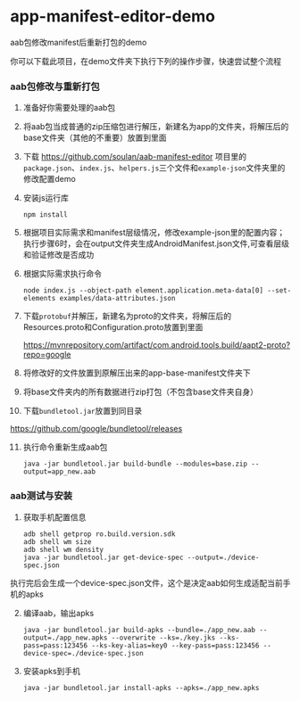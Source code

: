 # app-manifest-editor-demo

aab包修改manifest后重新打包的demo

你可以下载此项目，在demo文件夹下执行下列的操作步骤，快速尝试整个流程

### aab包修改与重新打包

1. 准备好你需要处理的aab包

2. 将aab包当成普通的zip压缩包进行解压，新建名为app的文件夹，将解压后的base文件夹（其他的不重要）放置到里面

3. 下载 https://github.com/soulan/aab-manifest-editor 项目里的`package.json`、`index.js`、`helpers.js`三个文件和`example-json`文件夹里的修改配置demo

4. 安装js运行库

       npm install

5. 根据项目实际需求和manifest层级情况，修改example-json里的配置内容；执行步骤6时，会在output文件夹生成AndroidManifest.json文件,可查看层级和验证修改是否成功

6. 根据实际需求执行命令

       node index.js --object-path element.application.meta-data[0] --set-elements examples/data-attributes.json

7. 下载`protobuf`并解压，新建名为proto的文件夹，将解压后的Resources.proto和Configuration.proto放置到里面

   https://mvnrepository.com/artifact/com.android.tools.build/aapt2-proto?repo=google

8. 将修改好的文件放置到原解压出来的app-base-manifest文件夹下

9. 将base文件夹内的所有数据进行zip打包（不包含base文件夹自身）

10. 下载`bundletool.jar`放置到同目录

   https://github.com/google/bundletool/releases

11. 执行命令重新生成aab包

        java -jar bundletool.jar build-bundle --modules=base.zip --output=app_new.aab



### aab测试与安装

1. 获取手机配置信息

       adb shell getprop ro.build.version.sdk
       adb shell wm size
       adb shell wm density
       java -jar bundletool.jar get-device-spec --output=./device-spec.json

执行完后会生成一个device-spec.json文件，这个是决定aab如何生成适配当前手机的apks

2. 编译aab，输出apks

       java -jar bundletool.jar build-apks --bundle=./app_new.aab --output=./app_new.apks --overwrite --ks=./key.jks --ks-pass=pass:123456 --ks-key-alias=key0 --key-pass=pass:123456 --device-spec=./device-spec.json

3. 安装apks到手机

       java -jar bundletool.jar install-apks --apks=./app_new.apks